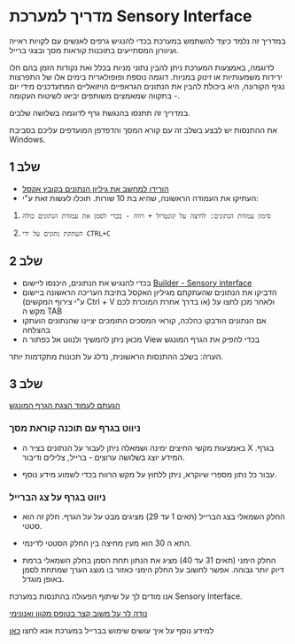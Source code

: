 # מדריך למערכת Sensory Interface

במדריך זה נלמד כיצד להשתמש במערכת בכדי להנגיש גרפים לאנשים עם לקויות ראייה ועיוורון המסתייעים בתוכנות קוראות מסך ובצגי ברייל.

לדוגמה, באמצעות המערכת ניתן להבין נתוני מניות בכלל ואת נקודות הזמן בהם חלו ירידות משמעותיות או זינוק במניות. דוגמה נוספת ופופולארית בימים אלו של התפרצות נגיף הקורונה, היא ביכולת להבין את הנתונים הגראפיים הויזואליים המתעדכנים מידי יום - בתקווה שמאמצים משותפים יביאו לשיטוח העקומה.

במדריך זה תתנסו בהנגשת גרף לדוגמה בשלושה שלבים.

את ההתנסות יש לבצע בשלב זה עם קורא המסך והדפדפן המועדפים עליכם בסביבת Windows.

## שלב 1

 * [הורידו למחשב את גיליון הנתונים בקובץ אקסל](http://sensoryinterface.com/assets/tutorial_data.xlsx)
 * העתיקו את העמודה הראשונה, שהיא בת 10 שורות. תוכלו לעשות זאת ע"י:
  1.     סימון עמודת הנתונים: לחיצה על קונטרול + רווח - בכדי לסמן את עמודת הנתונים כולה
  1.     העתקת נתונים על ידי CTRL+C

## שלב 2
 * בכדי להנגיש את הנתונים, היכנסו ליישום [Builder - Sensory interface](https://sensoryinterface.com/builder/index.html)
 * הדביקו את הנתונים שהעתקתם מגיליון האקסל בתיבת העריכה הראשונה ביישום (ע"י צירוף המקשים Ctrl + V או בדרך אחרת המוכרת לכם) ולאחר מכן לחצו על מקש ה TAB
 * אם הנתונים הודבקו כהלכה, קוראי המסכים התומכים יציינו שהנתונים הועתקו בהצלחה 
 * מכאן ניתן להמשיך ולנווט אל כפתור ה View  בכדי להפיק את הגרף המונגש

  הערה: בשלב ההתנסות הראשונית, נדלג על תכונות מתקדמות יותר.

## שלב 3
[הגעתם לעמוד הצגת הגרף המונגש](https://sensoryinterface.com/view/index.html?data=0%090%0920%0960%09100%09100%0960%0920%090%090&minValue=0&maxValue=100&instrumentType=synthesizer&ttsName=Google%20US%20English)

### ניווט בגרף עם תוכנה קוראת מסך
 * באמצעות מקשי החיצים ימינה ושמאלה ניתן לעבור על הנתונים בציר ה X בגרף. המידע יוצג בשלושה ערוצים - ברייל, צלילים ודיבור.

 * עבור כל נתון מספרי שיוקרא, ניתן ללחוץ על מקש הרווח בכדי לשמוע מידע נוסף.

### ניווט בגרף על צג הברייל
 * החלק השמאלי בצג הברייל (תאים 1 עד 29) מציגים מבט על על הגרף. חלק זה הוא סטטי.

 * התא ה 30 הוא מעין מחיצה בין החלק הסטטי לדינמי.

 * החלק הימני (תאים 31 עד 40) מציג את הנתון תחת הסמן בחלק השמאלי ברמת דיוק יותר גבוהה. אפשר לחשוב על החלק הימני כאזור בו מוצג הערך שמתחת לסמן באופן מוגדל.

אנו מודים לך על שיתוף הפעולה בהתנסות במערכת Sensory Interface.

[נודה לך על משוב קצר בטופס מקוון ואנונימי](https://docs.google.com/forms/d/e/1FAIpQLSfaYX_axRDfrM_BCRNiwsQMA5PHyPG_gkLeUyNZJXCSdbCILg/viewform)

למידע נוסף על איך עושים שימוש בברייל במערכת אנא לחצו [כאן](tutorial_braille_he.html)